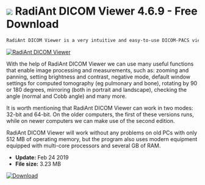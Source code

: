 # ![](https://cdn.softexe.net/static/icon/win.gif) RadiAnt DICOM Viewer 4.6.9 - Free Download

```sh
RadiAnt DICOM Viewer is a very intuitive and easy-to-use DICOM-PACS viewer for medical images that scarcely consumes computer resources.
```
[![RadiAnt DICOM Viewer](https://gallery.dpcdn.pl/imgc/Tools/89915/g_-_420x350_1.5_-_xea795ed1-d35b-4d8c-9656-5693f929d701.jpg)](https://softexe.net/win/multimedia/image-viewer/radiant-dicom-viewer:aRde.html)

With the help of RadiAnt DICOM Viewer we can use many useful functions that enable image processing and measurements, such as: zooming and panning, setting brightness and contrast, negative mode, default window settings for computed tomography (eg pulmonary and bone), rotating by 90 or 180 degrees, mirroring (both in portrait and landscape), checking the angle (normal and Cobb angle) and many more.
 
 It is worth mentioning that RadiAnt DICOM Viewer can work in two modes: 32-bit and 64-bit. On the older computers, the first of these versions runs, while on newer computers we can make use of the second edition.
 
 RadiAnt DICOM Viewer will work without any problems on old PCs with only 512 MB of operating memory, but the program also uses modern equipment equipped with multi-core processors and several GB of RAM.


- **Update:** Feb 24 2019
- **File size:** 3.23 MB

[![Download](https://cdn.softexe.net/static/img/download.png)](https://softexe.net/win/multimedia/image-viewer/radiant-dicom-viewer:aRde.html)

